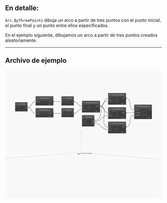 ## En detalle:
`Arc.ByThreePoints` dibuja un arco a partir de tres puntos con el punto inicial, el punto final y un punto entre ellos especificados.

En el ejemplo siguiente, dibujamos un arco a partir de tres puntos creados aleatoriamente.

___
## Archivo de ejemplo

![ByThreePoints](./Autodesk.DesignScript.Geometry.Arc.ByThreePoints_img.jpg)

